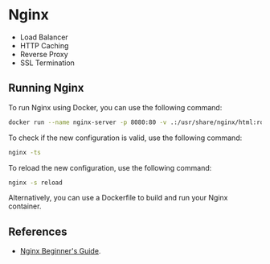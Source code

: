 # Nginx

- Load Balancer
- HTTP Caching
- Reverse Proxy
- SSL Termination

## Running Nginx

To run Nginx using Docker, you can use the following command:

```bash
docker run --name nginx-server -p 8080:80 -v .:/usr/share/nginx/html:ro -v ./nginx.conf:/etc/nginx/nginx.conf:ro -d nginx:stable-alpine
```
To check if the new configuration is valid, use the following command:

```bash
nginx -ts
```

To reload the new configuration, use the following command:

```bash
nginx -s reload
```

Alternatively, you can use a Dockerfile to build and run your Nginx container.

## References

- [Nginx Beginner's Guide](http://nginx.org/en/docs/beginners_guide.html).
